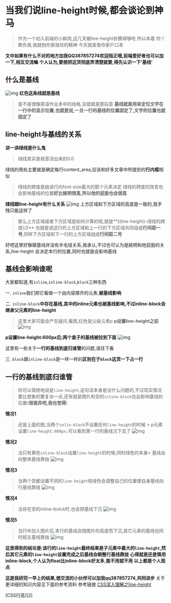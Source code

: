 # 当我们说line-height时候,都会谈论到神马
> 作为一个初入前端的小鲜肉,这几天被line-height折腾得够呛
> 所以本着 你丫欺负我,我就刨你家祖坟的精神 今天就查查你家户口本

**文中如果有什么不对的地方加我QQ387857274欢迎指正哦,前端爱好者也可以加一下,相互交流嘛**
**个人认为,要想把这货彻底弄清楚就要,得先认识一下'基线'**
## 什么是基线
![img](http://images.cnblogs.com/cnblogs_com/ZxrGloria/802816/o_baseline.jpg)
**红色这条线就是基线**
> 是不是很像英语作业本中的线格,没错就是那玩意
> **基线就是用来定位文字在一行中的显示位置,也就是说,一旦一行的基线的位置固定了,文字的位置也就固定了**

## line-height与基线的关系
**讲一讲绿线是什么鬼**
> 绿线其实是我意淫出来的0.0

绿线的用处主要就是确定每行content_area,应该和好多文章中所提到的**行内框**相似
> 绿线的跨度是由该行内font-size最大的那个元素决定
> 绿线的跨度的改变也会影响基线的位置**好比姚明很高,所以他的屁股也会很高**

**绿线跟line-height有什么关系**
![img](http://images.cnblogs.com/cnblogs_com/ZxrGloria/802816/o_4.jpg)
上方区域和下方区域的高度是一致的,我手残只能这样了
> 那么上方区域或者下方区域是如何计算的呢,就是**((line-height)-绿线的跨度)/2**
> 也就是说这行的上方区域和上一行的下方区域共同组成**行间距一号**,同样下方区域和下一行的上方区域组成**行间距二号**

好吧这里好像跟基线并没有半毛钱关系,我承认,不过也可认为是姚明和他屁股的关系,line-height 会决定本行的位置,同时也就是会影响基线

## 基线会影响谁呢

大家都知道,有`inline`,`inline-block`,`block`三种东西


一. `inline`我们把它看做一个由内容撑开的元素,**被基线影响**

二. `inline-block`**中存在基线,其中的inline元素也被基线影响,不过inline-block会继承父元素的line-height**
> 这里大家可能会产生疑问,看图,红色是父级元素p
**p设置line-height之前**
![img](http://images.cnblogs.com/cnblogs_com/ZxrGloria/802816/o_3.JPG)

**p设置line-height:600px后;两个盒子的基线被拉到下面**
![img](http://images.cnblogs.com/cnblogs_com/ZxrGloria/802816/o_2.JPG)

这里有一些关于**一行的基线到底归谁管**的问题,请往下看

三. `block`跟`inline-block`是一样一样的**区别在于`block`这货一下占一行**

## 一行的基线到底归谁管
> 你可以笼统地说是`line-height`,这句话本身是没什么问题的,不过现实情况要比想象的要复杂一点,还有就是图片和空的`inline-block`也会影响基线的位置(**很诡异吧,我也觉得**)

**情况1**
> 还是上面的图,当两个`inlin-block`不设置任何`line-height`的时候 > p元素设置`line-height:600px;`可以看到第一行的基线沉下去了
![img](http://images.cnblogs.com/cnblogs_com/ZxrGloria/802816/o_2.JPG)

**情况2**
> 当只有黄色`inline-block`设置`line-height`的时候,同时绿色的本身> 基线会向整体基线靠拢
![img](http://images.cnblogs.com/cnblogs_com/ZxrGloria/802816/o_6.jpg)

**情况3**
> 当两个货都设置不同的`line-height`呢绿色会调整自己的位置使自身基线向行基线靠拢
![img](http://images.cnblogs.com/cnblogs_com/ZxrGloria/802816/o_7.jpg)

**情况4**
> 当存在空的inline-bolck时,也会把基线下沉
![img](http://images.cnblogs.com/cnblogs_com/ZxrGloria/802816/o_QQ%e5%9b%be%e7%89%8720160320185832.png)

**情况5**
> 当行中加入图片后,本行的基线会随图片的高度而下沉,其它元素的基线也同时超主基线靠拢
![img](http://images.cnblogs.com/cnblogs_com/ZxrGloria/802816/o_0.jpg)

**这里得到的结论是:该行的`line-height`最终结果是子元素中最大的`line-height`,然后其它元素的`line-height`设置完成之后基线会朝整行基线靠拢**
**心得就是还是慎用inline-block,个人认为float比inline-block好太多,能不用就不用**
**以上都是个人观点**

**这是我研究一早上的结果,想交流的小伙伴可以加我qq387857274,共同进步**
关于更详细的知识内容见下面的参考资料
参考链接
[CSS深入理解之line-height ][1]


[CSS行高][2]


  [1]: http://www.imooc.com/learn/403
